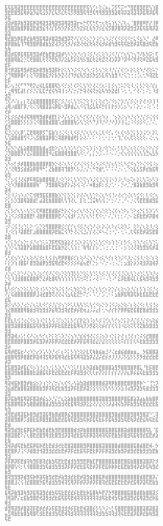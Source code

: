 ⣯⢯⣯⢿⣽⣻⣟⣟⣟⣟⣟⣟⣟⣟⣟⣟⣟⣟⣟⣟⣟⣟⣟⣟⣟⡟⢯⢣⢊⠆⢕⢌⡦⡄⡩⡫⠫⡩⠒⠙⣻⣟⣿⣻⣟⣟⢣⢱⣿⣻⣟⣟⣿⣻⣯⢿⡾⣵⡹⣮⢯⣪⡳⡝⣎⢧⡫⣎⢗⢭⡫⡻⣻⣻⢯⢻⣛⢯⢻⢻⣻⣻⣻⣻⣽⢿⢽⡽⣽⢽⣽⢽⡽⣯⢿⡽⣯⢿⡽⣯
⣺⣽⡾⣿⡽⣷⣻⣽⣯⡿⣽⢿⣽⣻⣽⢿⣽⣻⣽⢿⣽⣻⣽⡖⠦⡓⢏⢏⢓⢏⢒⢆⢗⢥⢱⢣⡑⡌⢇⢄⠈⣿⡿⣿⠿⡟⡜⢸⡿⣿⣻⣿⣽⣷⣿⡿⣿⣽⣟⣾⣻⣮⢺⢜⡎⡧⡳⡱⡝⡮⣪⡫⡳⣝⡮⣇⢧⢳⡹⡪⣎⢮⡫⣿⡽⣿⢽⡽⣽⣻⣺⡽⣯⢯⣯⢿⡽⣽⣽⣽
⢿⣞⣿⣳⡿⣯⡿⣞⣷⢿⣻⣯⢿⣽⡾⣿⣽⣻⣾⣻⡽⢝⠜⡌⢎⠪⡢⡑⡱⢨⢊⢢⠱⡨⡊⢎⠪⡪⢪⠪⡒⣅⠪⣢⠱⡘⠀⣜⠿⣿⡿⣿⣷⣧⢹⠹⢿⣻⣿⡿⣿⣾⣷⣳⣝⢼⡹⣪⢫⡺⡜⡮⣝⢜⢞⣎⢗⢵⢝⢮⡺⡮⣾⢳⣻⢯⢯⢯⣗⣟⡾⣽⢯⣿⣺⢯⣟⣷⣳⢷
⣿⣽⡾⣯⡿⣯⢿⣯⢿⣻⣽⡾⣟⣷⣟⣿⣺⣽⡾⢣⠣⡑⡱⡘⢔⢱⠨⡪⡘⢔⢅⢕⠱⡨⠪⡘⡌⡊⢆⢣⢑⢢⢙⠜⡧⡳⡭⡂⢏⢾⣿⣿⢿⣷⣕⡑⢍⢟⣿⣿⣇⢗⢝⢝⢟⢷⡹⡜⣕⣧⡫⡮⣪⢳⡣⣻⣎⢗⣕⢗⣝⢝⢼⡱⡽⡽⠘⡽⠺⠪⡻⡺⢝⠾⣝⣯⢷⣻⣞⡯
⣿⢚⡿⣽⣯⢿⣻⡾⣟⣯⡷⣿⣻⣷⣻⣽⡯⡗⡕⢅⢣⠱⡨⠪⡘⢔⠱⡐⡅⡣⢢⢑⢕⠸⡘⡌⡌⢎⢊⠆⡕⢅⢕⠱⡘⢜⢕⠥⡑⡕⢙⢿⣿⡿⣿⠎⡆⢕⠹⡽⣿⣷⣯⡺⡕⡧⡳⣝⢜⢜⠹⡺⣎⢧⡫⣺⡪⡳⣪⡣⣇⢯⢣⣳⣻⠸⡐⢅⢑⢐⢐⢈⢄⢂⠳⢽⣝⣗⣗⡯
⣷⡡⢢⢘⢎⠋⠙⠙⢟⡝⣔⢮⣇⣯⣿⣿⢯⡣⠪⡊⡢⡃⢎⠕⢅⢣⠱⡑⢜⢌⢊⢆⠅⡇⡪⢢⢑⠥⡑⢕⠸⡐⡅⡣⡑⢕⠌⡎⡆⡅⣐⢿⢻⣏⣼⡇⡎⡪⡘⡌⣇⣏⡚⣞⢮⢳⢽⢸⢐⠜⡌⡒⡌⡓⢽⢜⢮⢝⡲⣕⢧⢳⡳⣝⣞⡇⠡⢂⠐⡀⠊⢜⠌⡂⠌⡂⠸⣺⣺⣝
⢙⢎⠜⠌⡆⡄⡆⢝⣜⣮⣿⣿⣿⣿⣿⡯⡯⡊⡪⡘⢔⢅⢣⢑⠥⡑⢕⠸⡐⡅⢕⢔⢑⠌⠪⡢⡑⡱⡘⡌⡪⢌⠆⡕⢜⠰⡱⢸⠸⣰⢿⡰⣾⣿⡏⡿⡐⢕⢌⢪⢿⣿⣽⣽⢬⡿⣯⠢⣻⡿⣾⣌⢆⠪⢪⢹⣪⣣⢯⠮⡓⡇⡇⡗⡲⡱⡡⡢⠑⡄⠅⡕⡐⠠⠨⡂⠡⢘⢞⡾
⡕⣇⡪⡪⣜⢾⢼⢯⢿⣿⢿⣻⣾⡿⣾⣟⡇⡕⠜⡌⢆⠕⡌⢆⠣⡊⢎⠜⡌⢜⢔⠱⡰⠀⠈⡢⡱⡨⢢⠱⡘⢔⠱⡘⡌⡪⢌⢪⢪⢊⢕⣿⣿⣿⡣⡣⡣⡱⢨⠪⣿⣿⣿⣾⣿⣿⢡⣺⣿⣿⣿⢷⡡⢣⢑⢕⠣⠙⡸⠸⡘⠜⡘⠜⡸⡸⢸⢨⣐⠨⠪⡪⡪⠪⡐⡈⠌⡀⣯⡻
⢯⣘⢌⢎⢆⡿⢁⣍⣟⢿⢿⡿⡫⠉⣯⣷⢱⢘⢌⠪⡂⢇⠪⡪⡘⡌⢆⢣⢊⢆⢅⢇⠪⡊⡄⢊⠆⢎⠢⡣⡑⡅⡣⡱⢨⢊⠆⡕⢅⢣⢱⣽⣿⣾⣿⢫⠪⡨⢢⣫⣿⣿⣽⡿⣿⣑⢽⣿⡿⣿⣾⢟⡇⡕⢜⠌⠄⠅⠂⠅⢂⠂⡂⢂⠂⢹⡈⢎⢆⢏⢕⢕⢕⢕⠄⢌⢂⢢⡳⣯
⡸⡬⡣⡑⣜⣧⣵⣿⣿⣿⣿⣷⣾⣤⣺⣗⠕⡌⢆⢣⠱⡡⠣⡊⡢⡑⠥⡱⢨⠢⡱⡐⢕⢑⢌⠄⡃⢇⠕⡌⢆⢕⢌⠪⡢⡑⠕⡌⡪⡨⡹⣿⣿⣿⡻⡜⣜⡬⣿⣿⣿⣿⣻⠺⣔⣯⣿⣿⢿⣻⣿⣿⢣⠪⢂⠊⡄⡅⡑⡨⠠⠨⠐⠄⠌⡐⢎⢢⢪⢪⢪⢢⢣⢱⣙⢦⣣⡳⣽⣺
⢢⠣⡢⡃⡺⡾⣿⣿⣿⣷⣿⣿⣿⡿⣿⡳⡑⢜⠌⢆⠣⡊⢎⠜⢌⠪⢪⢘⢔⠱⡨⠪⡘⡌⢆⢣⢑⢅⠣⣊⠪⢢⢑⠕⢌⠪⢪⠨⡢⡱⡘⢜⢿⣻⣪⣾⣾⣵⡿⣿⠻⠓⡁⣜⣷⣿⣿⢽⢹⣿⡻⠣⡣⡨⡐⡌⢂⠓⢝⣾⢃⠡⠁⠅⠌⡐⠄⢂⠑⢕⣧⣣⣫⡿⣞⣷⣯⢿⣵⣳
⠪⡊⡢⢪⢘⢜⢮⡿⠯⢿⣯⣷⣿⣿⢿⣿⡸⡐⢕⢑⠕⢅⢣⠱⡑⢍⢢⠱⡨⢪⢘⢌⢪⢨⠢⡱⡨⢂⠣⡢⢍⠆⡕⢅⢣⠩⡢⠣⡱⡐⢕⠱⡹⣿⣿⣿⣿⣿⣿⢷⠁⠀⡹⣻⣿⣿⢯⣳⡟⡕⡬⡣⢪⠨⡊⠌⠶⣿⣲⡯⡂⡪⡐⢁⠂⠄⡑⠔⡈⡐⣿⣽⣷⣿⣻⣷⣻⢿⣽⢾
⢑⢕⠸⡨⢢⠱⡰⡑⢍⢺⢿⣻⣯⣯⣿⣿⣷⡱⡑⡅⡣⡑⡅⡕⢜⠌⢆⢣⢑⠕⢌⢆⠣⢪⢘⠔⢜⢔⢑⢌⢆⠣⣊⠪⡂⢇⠪⡊⢆⠕⡅⡣⡱⣹⣿⢿⣽⣿⣾⡃⣴⣽⣗⣷⣿⣿⣿⢇⢣⢹⢜⢆⠀⡇⢕⢈⣑⣭⢷⢣⢪⢈⠂⡂⠌⡐⢀⠊⠄⡐⢌⢫⣟⣟⣿⣾⣻⣯⣟⣿
⡐⡅⡣⡊⢆⢣⠢⢣⢑⢅⢏⠿⣿⣟⣿⣾⣿⡮⡓⡕⢌⠪⡢⡊⢆⠣⡣⡑⡌⢎⢢⢑⢕⢑⢌⢎⢢⢑⠕⡄⢑⠕⢔⡑⡅⡣⡱⢡⠣⡱⢨⠪⡨⡪⣿⣽⣿⣟⠇⢼⣿⡿⣿⣿⣿⡿⣟⠜⢌⢮⣺⠇⡨⡘⡌⢆⠣⡃⢏⠪⢂⠂⠌⡈⠆⡂⡂⠌⡐⠄⣕⡯⣗⣟⡾⡽⣿⢾⣽⣻
⢐⠕⢌⢪⢘⢔⢑⢅⠕⠐⡡⡑⢕⢻⣿⣿⡿⣿⡪⡊⡎⡊⢆⠪⡪⡘⢔⢑⠜⢌⠆⡕⢌⢆⠕⡔⢅⢕⠱⡨⠀⢕⠕⡌⢆⢕⠸⡐⢕⠸⡐⢕⢱⠸⣽⣿⣟⡏⣰⣿⣿⣿⣿⣿⡽⣟⣷⣍⢪⠹⡓⢜⢌⢪⣘⡌⡎⢜⢌⠮⠢⢌⢐⠐⡈⠄⢂⠡⢀⢇⢯⡯⣟⡾⣽⣫⣟⣿⣽⣿
⠰⡑⡅⡣⡊⡢⡑⡂⡪⡘⢔⢑⢅⠥⡹⡯⢟⢯⣳⣵⣕⢜⢘⢌⠆⡕⢅⢣⢑⢅⢣⢊⠪⡢⢱⢘⠌⡆⡣⠪⡀⢕⠱⡘⢔⢅⢣⢑⢅⢣⠱⡑⢥⢹⣽⣿⡟⣵⣿⣿⣿⣷⣿⡯⣟⣯⣷⡳⣕⢅⢣⢱⢐⠈⢷⢻⡎⡎⡢⢁⠡⢐⢀⢂⢐⠈⠄⡢⢑⢜⢜⢽⣳⣻⣳⢯⡾⣽⣿⣺
⢡⢃⢎⢢⠱⡘⡌⢆⢕⠜⡌⡪⡂⢇⢪⢸⢢⢟⡿⡿⣿⡮⡊⡆⢕⠜⢌⢢⠱⡘⢔⢅⠣⡊⡆⢕⠱⡨⠪⡸⡐⢌⢪⠸⡐⢕⠌⡆⢕⠅⡕⡱⢱⢸⣿⣯⠇⣿⣻⣽⣾⡿⣳⣻⣯⢿⣞⣟⠮⡪⡪⡪⠮⣮⢦⣟⠇⡑⡢⠐⠌⡐⠠⢐⠠⡈⡂⣢⣺⡕⡵⡱⢽⣺⡽⣽⢾⡽⣞⣾
⡰⡑⡔⢅⢕⢑⠜⢌⢢⠱⡨⡢⡊⢎⠜⢌⠪⡢⡑⢕⢱⢹⡣⡣⡑⢕⢅⢣⢑⢅⠣⡪⡘⡌⢜⢌⢪⢘⢌⢆⢣⢑⢔⢑⢅⢣⠱⡘⢔⡑⢕⠸⣸⣺⣿⣿⣯⣿⣿⡿⡙⣜⡾⣗⣿⢯⢳⢱⢱⢱⢱⢱⢩⢒⠭⡃⡅⠔⢜⠨⠐⠠⢑⠠⠃⣕⡽⣗⣿⢮⣇⢇⣯⢷⣻⢽⣳⣻⡽⡾
⣧⠣⡪⡊⡢⡑⢕⢅⢣⢑⢕⠰⡡⠣⡑⢕⠱⡨⢪⢘⠔⢅⢳⢕⡑⢕⠰⡑⡌⢆⢣⢊⠆⡕⡑⡌⢆⢕⠢⡱⡘⡌⡆⡣⢱⠨⡪⡘⢔⠜⡌⢮⣾⣿⣿⣿⣿⣿⡿⣸⢼⣞⣿⣻⢝⢜⢜⢬⢪⣢⢧⣗⣝⡓⠍⡊⠄⠡⢁⠂⡡⢁⠂⠅⣢⣷⡿⣯⢿⣽⢯⡷⣗⣯⣯⣟⣗⣟⣞⣯
⣽⡪⢢⠣⡱⡘⢔⡑⡌⢆⢅⢇⠪⡊⡪⡘⡌⡪⢢⢑⠕⢅⢇⢧⢣⢑⢅⢣⢊⠪⡢⡑⡱⢨⠪⡨⡢⡑⢕⠌⡆⢕⢌⠪⡂⢇⢪⢘⢔⢱⣜⣿⣿⣿⣿⢿⣿⣾⣺⢽⣳⣻⣺⡽⣮⢿⣹⣺⢽⣞⣟⡾⡮⣟⢶⣰⡨⡬⣔⡇⢂⠢⡜⡎⡗⡝⡿⡿⣯⣟⣯⣿⣟⣿⣾⣻⣺⣳⣻⣺
⡯⣟⣆⢇⢪⢘⢔⢌⠪⡢⢱⠰⡑⡅⡣⢪⠨⡊⡢⡑⡅⡣⡊⡎⡗⣕⢱⠨⡢⠣⡪⢨⢊⢆⠣⡊⡢⡑⡅⡕⠜⡌⡪⡘⡌⡪⢢⢕⣮⣿⣿⣻⣽⣿⣿⣻⣿⣯⣯⢯⡷⣻⣺⡽⡽⡯⣗⣯⣟⣞⣗⣯⢿⢵⡹⡱⡻⣝⢕⢕⡮⡎⡎⢎⢪⢸⠰⣕⢕⢍⢏⢝⣝⣷⣳⣻⣺⣳⣻⣺
⣿⣻⣽⢾⡰⡡⡃⢎⠜⢌⢆⠣⡊⢆⠕⡅⢕⠡⡱⡘⢌⢢⠱⡘⣎⢮⢺⢜⢌⡪⡨⡢⡱⠰⡑⡅⡕⢜⢰⢘⢜⢰⢑⠬⢪⣞⣿⣿⣿⣿⣟⣿⣿⣿⡿⣿⣿⣻⡾⣯⣻⡽⡾⡽⡯⡿⡽⣞⣞⣗⣟⡾⡽⡯⣯⢿⢽⣞⣜⡜⣜⢕⢕⢕⢕⢕⠭⡎⡇⡇⢇⠧⣗⣷⣻⣺⣳⣻⣺⡵
⣯⢿⡾⣟⣯⣖⠜⢔⠱⡑⡔⡱⢡⠣⡱⡘⢔⠅⡆⠕⡅⡣⢱⢑⢕⡕⣇⢏⢷⣷⣮⣶⣘⠜⢌⣖⣾⣮⣾⣾⣶⣶⣀⠀⡳⣯⣿⣿⣽⣾⣿⣿⢿⣻⡿⣿⣿⣟⡿⣽⢾⢽⣫⢿⡽⣯⢿⢽⣞⣗⣯⢯⢿⢽⣽⣳⡽⣜⣜⡬⣞⡮⡺⡸⡸⡸⡨⡣⣣⡣⡣⡫⡻⣺⣞⣞⣗⣟⡾⡽
⣟⣯⣿⣻⣽⡾⣯⣎⠪⡢⢱⢘⢔⠱⡐⡅⡣⡱⡘⡌⠢⢑⢅⠇⡇⡧⡳⣽⣾⣷⣟⣿⣿⣿⣵⣻⡻⣿⣿⣻⣿⡿⣿⣅⠘⣗⡯⣿⣟⣿⣿⣽⣻⣷⣿⣿⣿⣿⣗⣽⣿⣯⢯⡯⣟⣞⣯⣟⣞⣗⡯⡿⣽⣻⣺⢎⢇⢇⡖⡝⡕⡇⡇⡎⡎⡜⡜⡜⣆⡿⡮⣮⢮⣗⣷⣻⣺⣳⣻⡽
⢿⣽⢾⣯⡷⣿⣻⡾⣷⣪⡢⡱⢰⢑⠕⡌⡒⡌⢆⢎⠪⡠⢣⣵⣳⣽⣾⣿⣿⣿⣿⣾⣽⢿⡿⣷⣿⣿⣟⣿⡿⣿⡿⡷⠑⠈⢘⢑⡹⣹⣮⣾⣟⣷⣿⣿⣽⣿⣿⣿⣷⣻⡿⢽⢯⣞⣗⣷⣻⣺⡽⡯⣗⣟⡾⣽⡪⣪⢪⢪⢪⢣⠣⡣⡱⡱⣱⢸⢴⣻⡽⣽⣳⢯⣾⣺⣳⣻⣺⣽
⣿⡽⣯⣷⢿⣯⢿⣽⡯⣿⣽⡾⣮⣢⡱⡘⡌⡊⣆⣕⣵⣷⣷⣿⣿⣿⣿⣿⣿⣿⣽⣿⣿⣻⣿⣿⣿⡿⣿⣯⣿⣵⣽⣴⣦⣷⣷⣿⡿⣟⣯⣿⣿⢿⣯⡷⣳⣿⣿⣾⣿⣿⣾⣼⣻⣳⣻⣺⢞⣗⣯⢿⢽⣺⡽⣕⣕⢜⡜⣜⢜⢜⡼⣼⢼⢮⣳⡽⡯⣷⣻⣳⢯⣟⣞⣞⣗⣯⢷⣳
⢾⣻⣟⣾⢿⣽⣯⡷⣿⣻⣾⣻⣽⣯⢿⣷⣿⣾⣿⡿⣮⣻⣿⣿⣿⣿⣿⢿⣿⣽⣿⣿⣿⣿⣻⣿⣾⣿⣿⣿⣻⣿⢿⣻⣿⣽⠑⢁⢽⣽⣿⣿⣻⣿⡿⡩⣺⣿⣗⣯⡿⣿⣻⣿⣽⣷⣟⣞⣯⢷⢯⣟⣽⣳⢯⡷⡯⣯⢯⣗⡧⡯⣯⢷⣻⣽⣳⢯⣟⢷⡽⣞⣟⣮⢷⢯⣗⣯⣟⣾
⢿⣽⣻⣾⣻⣗⣯⡿⣯⡷⣟⣷⣟⣾⣟⣷⣻⣟⣿⣿⣿⣿⣾⣺⡽⣷⣿⣿⣿⣿⣿⣿⣯⣿⣿⣯⣿⣿⣽⣾⣿⣿⣿⣿⣿⢯⣇⠈⣯⣿⣿⣽⣿⣟⠕⡌⢆⣿⣟⣞⣿⣻⢿⣺⣗⣿⣻⣺⡽⣽⢽⣞⣗⣯⢯⡯⡿⣽⢽⢾⢽⢯⡯⣟⣷⣳⡯⣿⣺⢯⣯⢷⣻⣞⣯⣟⡾⣵⣗⣷
⣻⢾⡽⣾⢯⣟⣷⣟⣯⡿⣯⡷⣟⣗⣟⣾⣺⢞⣗⣟⣿⣽⣿⣿⣿⣻⡿⣿⣿⣿⣿⣽⣿⣿⣿⣿⣾⣿⣿⣿⣿⣯⣿⣾⣿⣟⢾⠄⡳⣿⣟⣿⡿⡸⢨⠪⡸⣾⣿⣺⢺⣽⣻⣺⣞⣞⣗⣟⡾⡽⡯⣞⣗⣯⢯⡯⣟⣗⡿⡽⡯⡿⣽⣻⣞⣷⣻⡽⣾⣻⣞⣟⣷⣻⣺⣳⣟⣷⣻⣺
⡽⡯⡿⡽⡯⣟⣾⢽⢷⣻⡯⣿⢽⣞⣷⣳⢯⣟⣗⣟⣾⣺⣳⣻⣻⣟⡿⣷⣏⡟⣿⣿⣿⣿⣯⣿⣿⣟⣿⣯⣷⣿⣿⣿⣽⣿⡽⡕⡺⣿⡿⣿⢣⠪⡂⢇⢺⣿⣿⣿⣺⣳⢯⣾⣺⣳⣻⣺⡽⡯⡿⡽⣞⣗⣯⢯⣟⡾⡽⡯⣟⣯⡷⡷⡷⣗⣯⣟⣷⣻⢾⡽⣞⡷⣯⢷⣻⣞⣷⣻
⣿⢽⣻⣻⣻⡽⣾⣻⢯⡷⡿⣽⢯⣷⣻⣞⣟⡾⣵⣻⣺⣞⣗⣟⡾⣽⣻⣮⣿⣿⣯⡿⣾⣿⣿⣿⢿⣿⣿⣿⣿⣿⣿⣾⣿⣟⣿⡽⡌⣿⣿⣿⣸⢌⢪⢸⣞⣿⣿⣿⡳⣯⢟⣾⣺⣳⣻⢾⢽⣫⢿⡽⡯⡾⡽⡽⡾⡽⡯⣿⢽⣞⣯⣟⣯⣟⣗⣟⡾⣞⣯⢿⡽⣽⢯⣟⣷⣳⢷⣗
⣯⢿⡽⣷⣻⣽⢷⣻⡽⣯⢿⣽⣻⣞⣾⣳⢯⢯⣗⣟⣞⣞⡮⣗⣟⣗⡷⣯⣿⢷⠷⡟⡝⡳⡻⣿⣿⣿⣿⣯⣿⣿⣾⣿⣷⣿⣿⣽⡪⢸⢿⣽⡟⡌⣖⣯⣷⣻⣿⣟⢞⣽⣻⣺⣞⣗⣯⢯⣯⢯⣟⢾⢽⢽⢽⢽⢽⢽⢽⣺⢯⣗⣟⢾⣳⢯⣷⣻⣽⣻⣞⣯⢿⣽⣻⣞⡷⣯⢿⣺
⣾⣻⢿⣽⣻⡾⣿⣽⢽⡯⣟⡾⣞⡾⡵⡯⣯⣻⣺⣺⡺⡮⡯⣗⣟⢾⣽⣿⡮⡣⢣⠱⡨⠢⡃⢯⣿⣿⣟⣿⣿⣽⣿⣿⣽⣿⣽⣿⣽⣤⣫⢿⣷⣗⣷⣿⣳⢿⣿⢏⣺⣗⣟⣾⣺⣳⢯⣟⢾⢽⣺⢽⢽⢽⢽⢽⢽⢽⢽⣺⣳⣳⢽⢽⣺⢽⢮⣗⣟⣾⡽⣯⡿⣞⣷⢷⣻⣽⢯⣟⠀⠀⠀⠀⠀⠀
<!---
NSFW-USER/NSFW-USER is a ✨ special ✨ repository because its `README.md` (this file) appears on your GitHub profile.
You can click the Preview link to take a look at your changes.
--->
